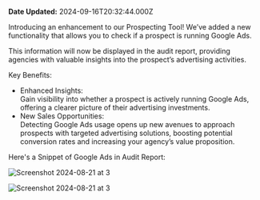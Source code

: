 **Date Updated:** 2024-09-16T20:32:44.000Z
  
  
Introducing an enhancement to our Prospecting Tool! We’ve added a new functionality that allows you to check if a prospect is running Google Ads. 

  
This information will now be displayed in the audit report, providing agencies with valuable insights into the prospect’s advertising activities. 

Key Benefits:

* Enhanced Insights:  
 Gain visibility into whether a prospect is actively running Google Ads, offering a clearer picture of their advertising investments.
* New Sales Opportunities:  
 Detecting Google Ads usage opens up new avenues to approach prospects with targeted advertising solutions, boosting potential conversion rates and increasing your agency’s value proposition.

Here's a Snippet of Google Ads in Audit Report:

![Screenshot 2024-08-21 at 3](https://s3.amazonaws.com/cdn.freshdesk.com/data/helpdesk/attachments/production/155032953249/original/crtH9HtNbiUgS8DvQ0rJ7C7drkdHYhhP-A.jpeg?1726498814)

![Screenshot 2024-08-21 at 3](https://s3.amazonaws.com/cdn.freshdesk.com/data/helpdesk/attachments/production/155032953251/original/HeX0iWY9S_D6ee-YWGeJFJ-elcaXzplCcA.jpeg?1726498814)